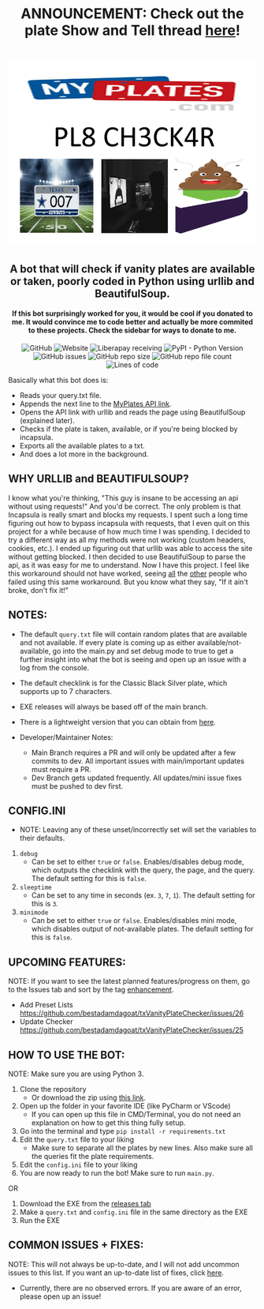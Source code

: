 <div align="center">

# ANNOUNCEMENT: Check out the plate Show and Tell thread [here](https://github.com/bestadamdagoat/txVanityPlateChecker/discussions/7)!

# ![Plate Checker Logo](https://github.com/bestadamdagoat/txVanityPlateChecker/blob/main/platechecker.png?raw=true)

## A bot that will check if vanity plates are available or taken, poorly coded in Python using urllib and BeautifulSoup.
#### If this bot surprisingly worked for you, it would be cool if you donated to me. It would convince me to code better and actually be more commited to these projects. Check the sidebar for ways to donate to me.
<img alt="GitHub" src="https://img.shields.io/github/license/bestadamdagoat/txVanityPlateChecker"> ![Website](https://img.shields.io/website?label=myplates%20api&url=https%3A%2F%2Fwww.myplates.com/api/licenseplates/passenger/classic-black-silver/TEST) ![Liberapay receiving](https://img.shields.io/liberapay/receives/bestadam?label=receiving%20on%20liberapay) ![PyPI - Python Version](https://img.shields.io/pypi/pyversions/beautifulsoup4) ![GitHub issues](https://img.shields.io/github/issues/bestadamdagoat/txVanityPlateChecker) ![GitHub repo size](https://img.shields.io/github/repo-size/bestadamdagoat/txVanityPlateChecker) ![GitHub repo file count](https://img.shields.io/github/directory-file-count/bestadamdagoat/txVanityPlateChecker) ![Lines of code](https://img.shields.io/tokei/lines/github/bestadamdagoat/txVanityPlateChecker)
</div>

Basically what this bot does is:
- Reads your query.txt file.
- Appends the next line to the [MyPlates API link](https://www.myplates.com/api/licenseplates/passenger/classic-black-silver/).
- Opens the API link with urllib and reads the page using BeautifulSoup (explained later).
- Checks if the plate is taken, available, or if you're being blocked by incapsula.
- Exports all the available plates to a txt.
- And does a lot more in the background.

## WHY URLLIB and BEAUTIFULSOUP?
I know what you're thinking, "This guy is insane to be accessing an api without using requests!" And you'd be correct. The only problem is that Incapsula is really smart and blocks my requests. I spent such a long time figuring out how to bypass incapsula with requests, that I even quit on this project for a while because of how much time I was spending. I decided to try a different way as all my methods were not working (custom headers, cookies, etc.). I ended up figuring out that urllib was able to access the site without getting blocked. I then decided to use BeautifulSoup to parse the api, as it was easy for me to understand. Now I have this project. I feel like this workaround should not have worked, seeing [all](https://www.reddit.com/r/webscraping/comments/bpc8ix/any_option_to_bypass_incapsula/) the [other](https://stackoverflow.com/questions/71537488/i-cant-get-the-content-of-the-web-site) people who failed using this same workaround. But you know what they say, "If it ain't broke, don't fix it!"

## NOTES: 
- The default `query.txt` file will contain random plates that are available and not available. If every plate is coming up as either available/not-available, go into the main.py and set debug mode to true to get a further insight into what the bot is seeing and open up an issue with a log from the console.

- The default checklink is for the Classic Black Silver plate, which supports up to 7 characters.

- EXE releases will always be based off of the main branch.

- There is a lightweight version that you can obtain from [here](https://github.com/bestadamdagoat/txVPC-lw).

- Developer/Maintainer Notes:
     - Main Branch requires a PR and will only be updated after a few commits to dev. All important issues with main/important updates must require a PR. 
     - Dev Branch gets updated frequently. All updates/mini issue fixes must be pushed to dev first. 

## CONFIG.INI
- NOTE: Leaving any of these unset/incorrectly set will set the variables to their defaults.
1. `debug`
    - Can be set to either `true` or `false`. Enables/disables debug mode, which outputs the checklink with the query, the page, and the query. The default setting for this is `false`.
2. `sleeptime`
    - Can be set to any time in seconds (ex. `3`, `7`, `1`). The default setting for this is `3`.
3. `minimode`
    - Can be set to either `true` or `false`. Enables/disables mini mode, which disables output of not-available plates. The default setting for this is `false`.

## UPCOMING FEATURES:
NOTE: If you want to see the latest planned features/progress on them, go to the Issues tab and sort by the tag [enhancement](https://github.com/bestadamdagoat/txVanityPlateChecker/labels/enhancement). 

- Add Preset Lists https://github.com/bestadamdagoat/txVanityPlateChecker/issues/26
- Update Checker https://github.com/bestadamdagoat/txVanityPlateChecker/issues/25

## HOW TO USE THE BOT:
NOTE: Make sure you are using Python 3.
1. Clone the repository
     - Or download the zip using [this link](https://github.com/bestadamdagoat/txVanityPlateChecker/archive/refs/heads/main.zip).
2. Open up the folder in your favorite IDE (like PyCharm or VScode)
     - If you can open up this file in CMD/Terminal, you do not need an explanation on how to get this thing fully setup.
3. Go into the terminal and type `pip install -r requirements.txt`
4. Edit the `query.txt` file to your liking
     - Make sure to separate all the plates by new lines. Also make sure all the queries fit the plate requirements.
5. Edit the `config.ini` file to your liking
6. You are now ready to run the bot! Make sure to run `main.py`.

OR

1. Download the EXE from the [releases tab](https://github.com/bestadamdagoat/txVanityPlateChecker/releases/latest)
2. Make a `query.txt` and `config.ini` file in the same directory as the EXE
3. Run the EXE

## COMMON ISSUES + FIXES:
NOTE: This will not always be up-to-date, and I will not add uncommon issues to this list. If you want an up-to-date list of fixes, click [here](https://github.com/bestadamdagoat/txVanityPlateBot/issues?q=is%3Aissue+is%3Aclosed).

- Currently, there are no observed errors. If you are aware of an error, please open up an issue!

